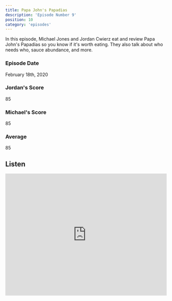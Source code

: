 ```yaml
---
title: Papa John's Papadias
description: 'Episode Number 9'
position: 10
category: 'episodes'
---
```


In this episode, Michael Jones and Jordan Cwierz eat and review Papa John's Papadias so you know if it's worth eating. They also talk about who needs who, sauce abundance, and more.

### Episode Date

February 18th, 2020

### Jordan's Score

85

### Michael's Score

85

### Average

85

## Listen

<iframe src="https://open.spotify.com/embed-podcast/episode/48tJ0VhVz0KO9SVBXSFvMT" loading="lazy" style="border: 0; width: 100%; height: 380px;" allow="encrypted-media"></iframe>
